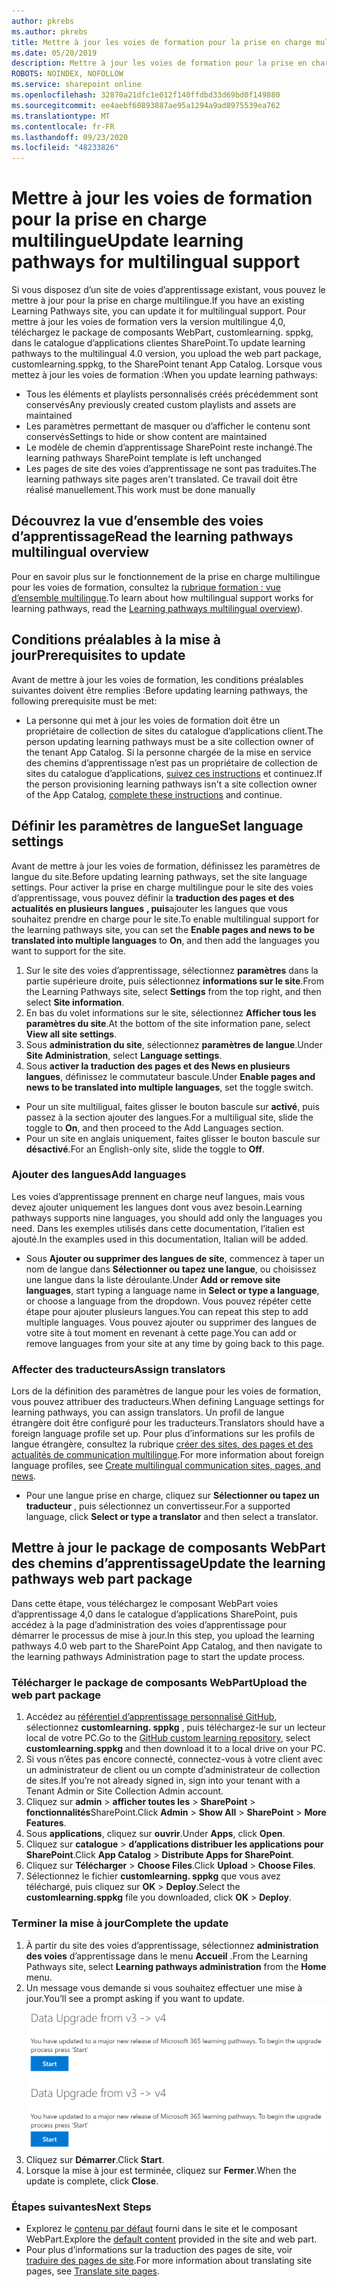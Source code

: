 ```yaml
---
author: pkrebs
ms.author: pkrebs
title: Mettre à jour les voies de formation pour la prise en charge multilingue
ms.date: 05/20/2019
description: Mettre à jour les voies de formation pour la prise en charge multilingue
ROBOTS: NOINDEX, NOFOLLOW
ms.service: sharepoint online
ms.openlocfilehash: 32870a21dfc1e012f140ffdbd33d69bd0f149880
ms.sourcegitcommit: ee4aebf60893887ae95a1294a9ad8975539ea762
ms.translationtype: MT
ms.contentlocale: fr-FR
ms.lasthandoff: 09/23/2020
ms.locfileid: "48233826"
---
```

# <a name="update-learning-pathways-for-multilingual-support"></a><span data-ttu-id="451aa-103">Mettre à jour les voies de formation pour la prise en charge multilingue</span><span class="sxs-lookup"><span data-stu-id="451aa-103">Update learning pathways for multilingual support</span></span>
<span data-ttu-id="451aa-104">Si vous disposez d’un site de voies d’apprentissage existant, vous pouvez le mettre à jour pour la prise en charge multilingue.</span><span class="sxs-lookup"><span data-stu-id="451aa-104">If you have an existing Learning Pathways site, you can update it for multilingual support.</span></span> <span data-ttu-id="451aa-105">Pour mettre à jour les voies de formation vers la version multilingue 4,0, téléchargez le package de composants WebPart, customlearning. sppkg, dans le catalogue d’applications clientes SharePoint.</span><span class="sxs-lookup"><span data-stu-id="451aa-105">To update learning pathways to the multilingual 4.0 version, you upload the web part package, customlearning.sppkg, to the SharePoint tenant App Catalog.</span></span> <span data-ttu-id="451aa-106">Lorsque vous mettez à jour les voies de formation :</span><span class="sxs-lookup"><span data-stu-id="451aa-106">When you update learning pathways:</span></span>  

- <span data-ttu-id="451aa-107">Tous les éléments et playlists personnalisés créés précédemment sont conservés</span><span class="sxs-lookup"><span data-stu-id="451aa-107">Any previously created custom playlists and assets are maintained</span></span>
- <span data-ttu-id="451aa-108">Les paramètres permettant de masquer ou d’afficher le contenu sont conservés</span><span class="sxs-lookup"><span data-stu-id="451aa-108">Settings to hide or show content are maintained</span></span>
- <span data-ttu-id="451aa-109">Le modèle de chemin d’apprentissage SharePoint reste inchangé.</span><span class="sxs-lookup"><span data-stu-id="451aa-109">The learning pathways SharePoint template is left unchanged</span></span>
- <span data-ttu-id="451aa-110">Les pages de site des voies d’apprentissage ne sont pas traduites.</span><span class="sxs-lookup"><span data-stu-id="451aa-110">The learning pathways site pages aren't translated.</span></span> <span data-ttu-id="451aa-111">Ce travail doit être réalisé manuellement.</span><span class="sxs-lookup"><span data-stu-id="451aa-111">This work must be done manually</span></span>

## <a name="read-the-learning-pathways-multilingual-overview"></a><span data-ttu-id="451aa-112">Découvrez la vue d’ensemble des voies d’apprentissage</span><span class="sxs-lookup"><span data-stu-id="451aa-112">Read the learning pathways multilingual overview</span></span>
<span data-ttu-id="451aa-113">Pour en savoir plus sur le fonctionnement de la prise en charge multilingue pour les voies de formation, consultez la [rubrique formation : vue d’ensemble multilingue](custom_overview_ml.md).</span><span class="sxs-lookup"><span data-stu-id="451aa-113">To learn about how multilingual support works for learning pathways, read the [Learning pathways multilingual overview](custom_overview_ml.md)).</span></span> 

## <a name="prerequisites-to-update"></a><span data-ttu-id="451aa-114">Conditions préalables à la mise à jour</span><span class="sxs-lookup"><span data-stu-id="451aa-114">Prerequisites to update</span></span>
<span data-ttu-id="451aa-115">Avant de mettre à jour les voies de formation, les conditions préalables suivantes doivent être remplies :</span><span class="sxs-lookup"><span data-stu-id="451aa-115">Before updating learning pathways, the following prerequisite must be met:</span></span>
- <span data-ttu-id="451aa-116">La personne qui met à jour les voies de formation doit être un propriétaire de collection de sites du catalogue d’applications client.</span><span class="sxs-lookup"><span data-stu-id="451aa-116">The person updating learning pathways must be a site collection owner of the tenant App Catalog.</span></span> <span data-ttu-id="451aa-117">Si la personne chargée de la mise en service des chemins d’apprentissage n’est pas un propriétaire de collection de sites du catalogue d’applications, [suivez ces instructions](addappadmin.md) et continuez.</span><span class="sxs-lookup"><span data-stu-id="451aa-117">If the person provisioning learning pathways isn't a site collection owner of the App Catalog, [complete these instructions](addappadmin.md) and continue.</span></span> 

## <a name="set-language-settings"></a><span data-ttu-id="451aa-118">Définir les paramètres de langue</span><span class="sxs-lookup"><span data-stu-id="451aa-118">Set language settings</span></span> 
<span data-ttu-id="451aa-119">Avant de mettre à jour les voies de formation, définissez les paramètres de langue du site.</span><span class="sxs-lookup"><span data-stu-id="451aa-119">Before updating learning pathways, set the site language settings.</span></span> <span data-ttu-id="451aa-120">Pour activer la prise en charge multilingue pour le site des voies d’apprentissage, vous pouvez définir la **traduction des pages et des actualités en plusieurs langues** **, puis**ajouter les langues que vous souhaitez prendre en charge pour le site.</span><span class="sxs-lookup"><span data-stu-id="451aa-120">To enable multilingual support for the learning pathways site, you can set the **Enable pages and news to be translated into multiple languages** to **On**, and then add the languages you want to support for the site.</span></span>
1.  <span data-ttu-id="451aa-121">Sur le site des voies d’apprentissage, sélectionnez **paramètres** dans la partie supérieure droite, puis sélectionnez **informations sur le site**.</span><span class="sxs-lookup"><span data-stu-id="451aa-121">From the Learning Pathways site, select **Settings** from the top right, and then select **Site information**.</span></span>
2.  <span data-ttu-id="451aa-122">En bas du volet informations sur le site, sélectionnez **Afficher tous les paramètres du site**.</span><span class="sxs-lookup"><span data-stu-id="451aa-122">At the bottom of the site information pane, select **View all site settings**.</span></span>
3.  <span data-ttu-id="451aa-123">Sous **administration du site**, sélectionnez **paramètres de langue**.</span><span class="sxs-lookup"><span data-stu-id="451aa-123">Under **Site Administration**, select **Language settings**.</span></span>
4.  <span data-ttu-id="451aa-124">Sous **activer la traduction des pages et des News en plusieurs langues**, définissez le commutateur bascule.</span><span class="sxs-lookup"><span data-stu-id="451aa-124">Under **Enable pages and news to be translated into multiple languages**, set the toggle switch.</span></span> 
- <span data-ttu-id="451aa-125">Pour un site multiligual, faites glisser le bouton bascule sur **activé**, puis passez à la section ajouter des langues.</span><span class="sxs-lookup"><span data-stu-id="451aa-125">For a multiligual site, slide the toggle to **On**, and then proceed to the Add Languages section.</span></span> 
- <span data-ttu-id="451aa-126">Pour un site en anglais uniquement, faites glisser le bouton bascule sur **désactivé**.</span><span class="sxs-lookup"><span data-stu-id="451aa-126">For an English-only site, slide the toggle to **Off**.</span></span>

### <a name="add-languages"></a><span data-ttu-id="451aa-127">Ajouter des langues</span><span class="sxs-lookup"><span data-stu-id="451aa-127">Add languages</span></span>
<span data-ttu-id="451aa-128">Les voies d’apprentissage prennent en charge neuf langues, mais vous devez ajouter uniquement les langues dont vous avez besoin.</span><span class="sxs-lookup"><span data-stu-id="451aa-128">Learning pathways supports nine languages, you should add only the languages you need.</span></span> <span data-ttu-id="451aa-129">Dans les exemples utilisés dans cette documentation, l’italien est ajouté.</span><span class="sxs-lookup"><span data-stu-id="451aa-129">In the examples used in this documentation, Italian will be added.</span></span> 
- <span data-ttu-id="451aa-130">Sous **Ajouter ou supprimer des langues de site**, commencez à taper un nom de langue dans **Sélectionner ou tapez une langue**, ou choisissez une langue dans la liste déroulante.</span><span class="sxs-lookup"><span data-stu-id="451aa-130">Under **Add or remove site languages**, start typing a language name in **Select or type a language**, or choose a language from the dropdown.</span></span> <span data-ttu-id="451aa-131">Vous pouvez répéter cette étape pour ajouter plusieurs langues.</span><span class="sxs-lookup"><span data-stu-id="451aa-131">You can repeat this step to add multiple languages.</span></span> <span data-ttu-id="451aa-132">Vous pouvez ajouter ou supprimer des langues de votre site à tout moment en revenant à cette page.</span><span class="sxs-lookup"><span data-stu-id="451aa-132">You can add or remove languages from your site at any time by going back to this page.</span></span>
 
### <a name="assign-translators"></a><span data-ttu-id="451aa-133">Affecter des traducteurs</span><span class="sxs-lookup"><span data-stu-id="451aa-133">Assign translators</span></span>
<span data-ttu-id="451aa-134">Lors de la définition des paramètres de langue pour les voies de formation, vous pouvez attribuer des traducteurs.</span><span class="sxs-lookup"><span data-stu-id="451aa-134">When defining Language settings for learning pathways, you can assign translators.</span></span> <span data-ttu-id="451aa-135">Un profil de langue étrangère doit être configuré pour les traducteurs.</span><span class="sxs-lookup"><span data-stu-id="451aa-135">Translators should have a foreign language profile set up.</span></span> <span data-ttu-id="451aa-136">Pour plus d’informations sur les profils de langue étrangère, consultez la rubrique [créer des sites, des pages et des actualités de communication multilingue](https://support.office.com/article/2bb7d610-5453-41c6-a0e8-6f40b3ed750c).</span><span class="sxs-lookup"><span data-stu-id="451aa-136">For more information about foreign language profiles, see [Create multilingual communication sites, pages, and news](https://support.office.com/article/2bb7d610-5453-41c6-a0e8-6f40b3ed750c).</span></span>  
- <span data-ttu-id="451aa-137">Pour une langue prise en charge, cliquez sur **Sélectionner ou tapez un traducteur** , puis sélectionnez un convertisseur.</span><span class="sxs-lookup"><span data-stu-id="451aa-137">For a supported language, click **Select or type a translator** and then select a translator.</span></span> 

## <a name="update-the-learning-pathways-web-part-package"></a><span data-ttu-id="451aa-138">Mettre à jour le package de composants WebPart des chemins d’apprentissage</span><span class="sxs-lookup"><span data-stu-id="451aa-138">Update the learning pathways web part package</span></span>
<span data-ttu-id="451aa-139">Dans cette étape, vous téléchargez le composant WebPart voies d’apprentissage 4,0 dans le catalogue d’applications SharePoint, puis accédez à la page d’administration des voies d’apprentissage pour démarrer le processus de mise à jour.</span><span class="sxs-lookup"><span data-stu-id="451aa-139">In this step, you upload the learning pathways 4.0 web part to the SharePoint App Catalog, and then navigate to the learning pathways Administration page to start the update process.</span></span>

### <a name="upload-the-web-part-package"></a><span data-ttu-id="451aa-140">Télécharger le package de composants WebPart</span><span class="sxs-lookup"><span data-stu-id="451aa-140">Upload the web part package</span></span>
1.  <span data-ttu-id="451aa-141">Accédez au [référentiel d’apprentissage personnalisé GitHub](https://github.com/pnp/custom-learning-office-365/tree/master/webpart), sélectionnez **customlearning. sppkg** , puis téléchargez-le sur un lecteur local de votre PC.</span><span class="sxs-lookup"><span data-stu-id="451aa-141">Go to the [GitHub custom learning repository](https://github.com/pnp/custom-learning-office-365/tree/master/webpart), select **customlearning.sppkg** and then download it to a local drive on your PC.</span></span> 
2.  <span data-ttu-id="451aa-142">Si vous n’êtes pas encore connecté, connectez-vous à votre client avec un administrateur de client ou un compte d’administrateur de collection de sites.</span><span class="sxs-lookup"><span data-stu-id="451aa-142">If you’re not already signed in, sign into your tenant with a Tenant Admin or Site Collection Admin account.</span></span> 
3.  <span data-ttu-id="451aa-143">Cliquez sur **admin**  >  **afficher toutes les**  >  **SharePoint**  >  **fonctionnalités**SharePoint.</span><span class="sxs-lookup"><span data-stu-id="451aa-143">Click **Admin** > **Show All** > **SharePoint** > **More Features**.</span></span> 
4.  <span data-ttu-id="451aa-144">Sous **applications**, cliquez sur **ouvrir**.</span><span class="sxs-lookup"><span data-stu-id="451aa-144">Under **Apps**, click **Open**.</span></span> 
5.  <span data-ttu-id="451aa-145">Cliquez sur **catalogue**  >  **d’applications distribuer les applications pour SharePoint**.</span><span class="sxs-lookup"><span data-stu-id="451aa-145">Click **App Catalog** > **Distribute Apps for SharePoint**.</span></span> 
6.  <span data-ttu-id="451aa-146">Cliquez sur **Télécharger**  >  **Choose Files**.</span><span class="sxs-lookup"><span data-stu-id="451aa-146">Click **Upload** > **Choose Files**.</span></span> 
7.  <span data-ttu-id="451aa-147">Sélectionnez le fichier **customlearning. sppkg** que vous avez téléchargé, puis cliquez sur **OK**  >  **Deploy**.</span><span class="sxs-lookup"><span data-stu-id="451aa-147">Select the **customlearning.sppkg** file you downloaded, click **OK** > **Deploy**.</span></span> 

### <a name="complete-the-update"></a><span data-ttu-id="451aa-148">Terminer la mise à jour</span><span class="sxs-lookup"><span data-stu-id="451aa-148">Complete the update</span></span>
1.  <span data-ttu-id="451aa-149">À partir du site des voies d’apprentissage, sélectionnez **administration des voies** d’apprentissage dans le menu **Accueil** .</span><span class="sxs-lookup"><span data-stu-id="451aa-149">From the Learning Pathways site, select **Learning pathways administration** from the **Home** menu.</span></span> 
2.  <span data-ttu-id="451aa-150">Un message vous demande si vous souhaitez effectuer une mise à jour.</span><span class="sxs-lookup"><span data-stu-id="451aa-150">You’ll see a prompt asking if you want to update.</span></span> 
<span data-ttu-id="451aa-151">![custom_update_adminprompt_ml.png](media/custom_update_adminprompt_ml.png)</span><span class="sxs-lookup"><span data-stu-id="451aa-151">![custom_update_adminprompt_ml.png](media/custom_update_adminprompt_ml.png)</span></span>
3.  <span data-ttu-id="451aa-152">Cliquez sur **Démarrer**.</span><span class="sxs-lookup"><span data-stu-id="451aa-152">Click **Start**.</span></span> 
4. <span data-ttu-id="451aa-153">Lorsque la mise à jour est terminée, cliquez sur **Fermer**.</span><span class="sxs-lookup"><span data-stu-id="451aa-153">When the update is complete, click **Close**.</span></span> 

### <a name="next-steps"></a><span data-ttu-id="451aa-154">Étapes suivantes</span><span class="sxs-lookup"><span data-stu-id="451aa-154">Next Steps</span></span>
- <span data-ttu-id="451aa-155">Explorez le [contenu par défaut](custom_exploresite.md) fourni dans le site et le composant WebPart.</span><span class="sxs-lookup"><span data-stu-id="451aa-155">Explore the [default content](custom_exploresite.md) provided in the site and web part.</span></span>
- <span data-ttu-id="451aa-156">Pour plus d’informations sur la traduction des pages de site, voir [traduire des pages de site](custom_translate_page_ml.md).</span><span class="sxs-lookup"><span data-stu-id="451aa-156">For more information about translating site pages, see [Translate site pages](custom_translate_page_ml.md).</span></span> 

